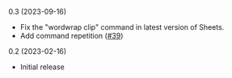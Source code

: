 0.3 (2023-09-16)

* Fix the "wordwrap clip" command in latest version of Sheets.
* Add command repetition ([#39](https://github.com/philc/sheetkeys/pull/39))

0.2 (2023-02-16)

* Initial release
